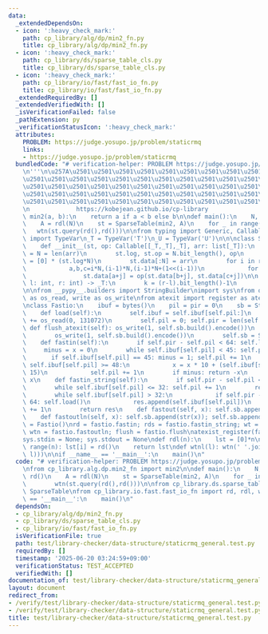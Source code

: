 ```yaml
---
data:
  _extendedDependsOn:
  - icon: ':heavy_check_mark:'
    path: cp_library/alg/dp/min2_fn.py
    title: cp_library/alg/dp/min2_fn.py
  - icon: ':heavy_check_mark:'
    path: cp_library/ds/sparse_table_cls.py
    title: cp_library/ds/sparse_table_cls.py
  - icon: ':heavy_check_mark:'
    path: cp_library/io/fast/fast_io_fn.py
    title: cp_library/io/fast/fast_io_fn.py
  _extendedRequiredBy: []
  _extendedVerifiedWith: []
  _isVerificationFailed: false
  _pathExtension: py
  _verificationStatusIcon: ':heavy_check_mark:'
  attributes:
    PROBLEM: https://judge.yosupo.jp/problem/staticrmq
    links:
    - https://judge.yosupo.jp/problem/staticrmq
  bundledCode: "# verification-helper: PROBLEM https://judge.yosupo.jp/problem/staticrmq\n\
    \n'''\n\u257A\u2501\u2501\u2501\u2501\u2501\u2501\u2501\u2501\u2501\u2501\u2501\
    \u2501\u2501\u2501\u2501\u2501\u2501\u2501\u2501\u2501\u2501\u2501\u2501\u2501\
    \u2501\u2501\u2501\u2501\u2501\u2501\u2501\u2501\u2501\u2501\u2501\u2501\u2501\
    \u2501\u2501\u2501\u2501\u2501\u2501\u2501\u2501\u2501\u2501\u2501\u2501\u2501\
    \u2501\u2501\u2501\u2501\u2501\u2501\u2501\u2501\u2501\u2501\u2501\u2501\u2578\
    \n             https://kobejean.github.io/cp-library               \n'''\n\ndef\
    \ min2(a, b):\n    return a if a < b else b\n\ndef main():\n    N, Q = rd(), rd()\n\
    \    A = rdl(N)\n    st = SparseTable(min2, A)\n    for _ in range(Q):\n     \
    \   wtn(st.query(rd(),rd()))\n\nfrom typing import Generic, Callable\nfrom typing\
    \ import TypeVar\n_T = TypeVar('T')\n_U = TypeVar('U')\n\n\nclass SparseTable(Generic[_T]):\n\
    \    def __init__(st, op: Callable[[_T,_T],_T], arr: list[_T]):\n        st.N\
    \ = N = len(arr)\n        st.log, st.op = N.bit_length(), op\n        st.data\
    \ = [0] * (st.log*N)\n        st.data[:N] = arr\n        for i in range(1,st.log):\n\
    \            a,b,c=i*N,(i-1)*N,(i-1)*N+(1<<(i-1))\n            for j in range(N-(1<<i)+1):\n\
    \                st.data[a+j] = op(st.data[b+j], st.data[c+j])\n\n    def query(st,\
    \ l: int, r: int) -> _T:\n        k = (r-l).bit_length()-1\n        return st.op(st.data[k*st.N+l],st.data[k*st.N+r-(1<<k)])\n\
    \n\nfrom __pypy__.builders import StringBuilder\nimport sys\nfrom os import read\
    \ as os_read, write as os_write\nfrom atexit import register as atexist_register\n\
    \nclass Fastio:\n    ibuf = bytes()\n    pil = pir = 0\n    sb = StringBuilder()\n\
    \    def load(self):\n        self.ibuf = self.ibuf[self.pil:]\n        self.ibuf\
    \ += os_read(0, 131072)\n        self.pil = 0; self.pir = len(self.ibuf)\n   \
    \ def flush_atexit(self): os_write(1, self.sb.build().encode())\n    def flush(self):\n\
    \        os_write(1, self.sb.build().encode())\n        self.sb = StringBuilder()\n\
    \    def fastin(self):\n        if self.pir - self.pil < 64: self.load()\n   \
    \     minus = x = 0\n        while self.ibuf[self.pil] < 45: self.pil += 1\n \
    \       if self.ibuf[self.pil] == 45: minus = 1; self.pil += 1\n        while\
    \ self.ibuf[self.pil] >= 48:\n            x = x * 10 + (self.ibuf[self.pil] &\
    \ 15)\n            self.pil += 1\n        if minus: return -x\n        return\
    \ x\n    def fastin_string(self):\n        if self.pir - self.pil < 64: self.load()\n\
    \        while self.ibuf[self.pil] <= 32: self.pil += 1\n        res = bytearray()\n\
    \        while self.ibuf[self.pil] > 32:\n            if self.pir - self.pil <\
    \ 64: self.load()\n            res.append(self.ibuf[self.pil])\n            self.pil\
    \ += 1\n        return res\n    def fastout(self, x): self.sb.append(str(x))\n\
    \    def fastoutln(self, x): self.sb.append(str(x)); self.sb.append('\\n')\nfastio\
    \ = Fastio()\nrd = fastio.fastin; rds = fastio.fastin_string; wt = fastio.fastout;\
    \ wtn = fastio.fastoutln; flush = fastio.flush\natexist_register(fastio.flush_atexit)\n\
    sys.stdin = None; sys.stdout = None\ndef rdl(n):\n    lst = [0]*n\n    for i in\
    \ range(n): lst[i] = rd()\n    return lst\ndef wtnl(l): wtn(' '.join(map(str,\
    \ l)))\n\nif __name__ == '__main__':\n    main()\n"
  code: "# verification-helper: PROBLEM https://judge.yosupo.jp/problem/staticrmq\n\
    \nfrom cp_library.alg.dp.min2_fn import min2\n\ndef main():\n    N, Q = rd(),\
    \ rd()\n    A = rdl(N)\n    st = SparseTable(min2, A)\n    for _ in range(Q):\n\
    \        wtn(st.query(rd(),rd()))\n\nfrom cp_library.ds.sparse_table_cls import\
    \ SparseTable\nfrom cp_library.io.fast.fast_io_fn import rd, rdl, wtn\n\nif __name__\
    \ == '__main__':\n    main()\n"
  dependsOn:
  - cp_library/alg/dp/min2_fn.py
  - cp_library/ds/sparse_table_cls.py
  - cp_library/io/fast/fast_io_fn.py
  isVerificationFile: true
  path: test/library-checker/data-structure/staticrmq_general.test.py
  requiredBy: []
  timestamp: '2025-06-20 03:24:59+09:00'
  verificationStatus: TEST_ACCEPTED
  verifiedWith: []
documentation_of: test/library-checker/data-structure/staticrmq_general.test.py
layout: document
redirect_from:
- /verify/test/library-checker/data-structure/staticrmq_general.test.py
- /verify/test/library-checker/data-structure/staticrmq_general.test.py.html
title: test/library-checker/data-structure/staticrmq_general.test.py
---
```

